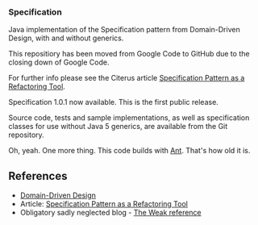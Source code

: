 ### Specification

Java implementation of the Specification pattern from Domain-Driven Design, with and without generics.

This repositiory has been moved from Google Code to GitHub due to the closing down of Google Code.

For further info please see the Citerus article [Specification Pattern as a Refactoring Tool](http://www.citerus.se/specification-pattern-as-a-refactoring-tool/).

Specification 1.0.1 now available. This is the first public release.

Source code, tests and sample implementations, as well as specification classes for use without Java 5 generics, are available from the Git repository. 

Oh, yeah. One more thing. This code builds with [Ant](https://ant.apache.org/). That's how old it is.

## References
* [Domain-Driven Design](http://dddcommunity.org)
* Article: [Specification Pattern as a Refactoring Tool](http://www.citerus.se/specification-pattern-as-a-refactoring-tool/)
* Obligatory sadly neglected blog - [The Weak reference](https://weakreference.blogspot.com)

